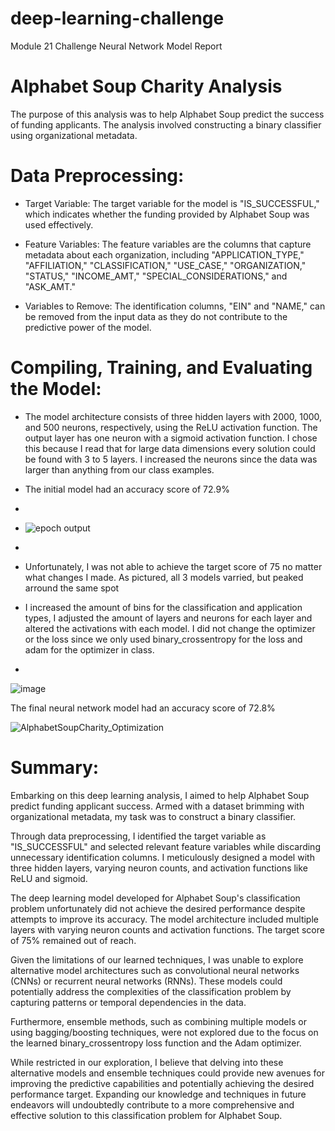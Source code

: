 # deep-learning-challenge
Module 21 Challenge
Neural Network Model Report



# Alphabet Soup Charity Analysis
The purpose of this analysis was to help Alphabet Soup predict the success of funding applicants. The analysis involved constructing a binary classifier using organizational metadata.




# Data Preprocessing:
- Target Variable: The target variable for the model is "IS_SUCCESSFUL," which indicates whether the funding provided by Alphabet Soup was used effectively.

- Feature Variables: The feature variables are the columns that capture metadata about each organization, including "APPLICATION_TYPE," "AFFILIATION," "CLASSIFICATION," "USE_CASE," "ORGANIZATION," "STATUS," "INCOME_AMT," "SPECIAL_CONSIDERATIONS," and "ASK_AMT."

- Variables to Remove: The identification columns, "EIN" and "NAME," can be removed from the input data as they do not contribute to the predictive power of the model.



# Compiling, Training, and Evaluating the Model:
- The model architecture consists of three hidden layers with 2000, 1000, and 500 neurons, respectively, using the ReLU activation function. The output layer has one neuron with a sigmoid activation function. I chose this because I read that for large data dimensions every solution could be found with 3 to 5 layers. I increased the neurons since the data was larger than anything from our class examples. 

- The initial model had an accuracy score of 72.9%
- 
- ![epoch output](https://github.com/C-Johnson83/deep-learning-challenge/assets/117872216/20866f4c-61e3-4291-be7b-3721f1b818f8)
- 
- Unfortunately, I was not able to achieve the target score of 75 no matter what changes I made. As pictured, all 3 models varried, but peaked arround the same spot
- I increased the amount of bins for the classification and application types, I adjusted the amount of layers and neurons for each layer and altered the activations with each model. I did not change the optimizer or the loss since we only used binary_crossentropy for the loss and adam for the optimizer in class.
- 
![image](https://github.com/C-Johnson83/deep-learning-challenge/assets/117872216/3114f8aa-af35-455a-a3a2-61b99eb01a89)

The final neural network model had an accuracy score of 72.8%

![AlphabetSoupCharity_Optimization](https://github.com/C-Johnson83/deep-learning-challenge/assets/117872216/1e4cd44f-4890-42ea-b784-d90a14e13f66)



# Summary:
Embarking on this deep learning analysis, I aimed to help Alphabet Soup predict funding applicant success. Armed with a dataset brimming with organizational metadata, my task was to construct a binary classifier.

Through data preprocessing, I identified the target variable as "IS_SUCCESSFUL" and selected relevant feature variables while discarding unnecessary identification columns. I meticulously designed a model with three hidden layers, varying neuron counts, and activation functions like ReLU and sigmoid.

The deep learning model developed for Alphabet Soup's classification problem unfortunately did not achieve the desired performance despite attempts to improve its accuracy. The model architecture included multiple layers with varying neuron counts and activation functions. The target score of 75% remained out of reach.

Given the limitations of our learned techniques, I was unable to explore alternative model architectures such as convolutional neural networks (CNNs) or recurrent neural networks (RNNs). These models could potentially address the complexities of the classification problem by capturing patterns or temporal dependencies in the data.

Furthermore, ensemble methods, such as combining multiple models or using bagging/boosting techniques, were not explored due to the focus on the learned binary_crossentropy loss function and the Adam optimizer.

While restricted in our exploration, I believe that delving into these alternative models and ensemble techniques could provide new avenues for improving the predictive capabilities and potentially achieving the desired performance target. Expanding our knowledge and techniques in future endeavors will undoubtedly contribute to a more comprehensive and effective solution to this classification problem for Alphabet Soup.
